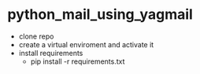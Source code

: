 # python_mail_using_yagmail
- clone repo
- create a virtual enviroment and activate it 
- install requirements
  - pip install -r requirements.txt

